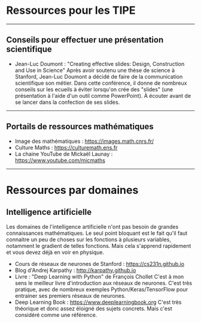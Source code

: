 # Ressources pour les TIPE

---

## Conseils pour effectuer une présentation scientifique

* Jean-Luc Doumont : "Creating effective slides: Design, Construction and Use in Science"
  Après avoir soutenu une thèse de science à Stanford, Jean-Luc Doumont a décidé de faire de la communication scientifique son métier. Dans cette conférence, il donne de nombreux conseils sur les ecueils à éviter lorsqu'on crée des "slides" (une présentation à l'aide d'un outil comme PowerPoint). À écouter avant de se lancer dans la confection de ses slides.

---

## Portails de ressources mathématiques

* Image des mathématiques : https://images.math.cnrs.fr/
* Culture Maths : https://culturemath.ens.fr
* La chaine YouTube de Mickaël Launay : https://www.youtube.com/micmaths

---

# Ressources par domaines

## Intelligence artificielle

Les domaines de l'intelligence artificielle n'ont pas besoin de grandes connaissances mathématiques. Le seul point bloquant est le fait qu'il faut connaitre un peu de choses sur les fonctions à plusieurs variables, notamment le gradient de telles fonctions. Mais cela s'apprend rapidement et vous devez déjà en voir en physique.

* Cours de réseaux de neurones de Stanford : https://cs231n.github.io
* Blog d'Andrej Karpathy : http://karpathy.github.io
* Livre : "Deep Learning with Python" de François Chollet
  C'est à mon sens le meilleur livre d'introduction aux réseaux de neurones. C'est très pratique, avec de nombreux exemples Python/Keras/TensorFlow pour entrainer ses premiers réseaux de neurones.
* Deep Learning Book : https://www.deeplearningbook.org
  C'est très théorique et donc assez éloigné des sujets concrets. Mais c'est considéré comme une référence.

